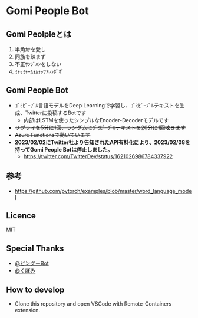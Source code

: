 # Gomi People Bot

## Gomi Peolpleとは

1. 半角ｶﾅを愛し
1. 同族を疎まず
1. 不正ｻﾝｼﾞﾊﾝをしない
1. ﾐｬｯﾐｬｰﾑｫﾑｫｯﾂｧﾚﾗﾎﾟﾎﾟ

## Gomi People Bot

+ ｺﾞﾐﾋﾟｰﾌﾟﾙ言語モデルをDeep Learningで学習し、ｺﾞﾐﾋﾟｰﾌﾟﾙテキストを生成、Twitterに投稿するBotです
    + 内部はLSTMを使ったシンプルなEncoder-Decoderモデルです
+ ~~リプライを5分に1回、ランダムにｺﾞﾐﾋﾟｰﾌﾟﾙテキストを20分に1回呟きます~~
+ ~~Azure Functionsで動いています~~
+ **2023/02/02にTwitter社より告知されたAPI有料化により、2023/02/08を持ってGomi People Botは停止しました。**
    + https://twitter.com/TwitterDev/status/1621026986784337922

## 参考

+ https://github.com/pytorch/examples/blob/master/word_language_model

## Licence

MIT

## Special Thanks

+ [@ピングーBot](http://twitter.com/Pingu_bot)
+ [@くぼみ](http://twitter.com/dekobokoya)

## How to develop

+ Clone this repository and open VSCode with Remote-Containers extension.
